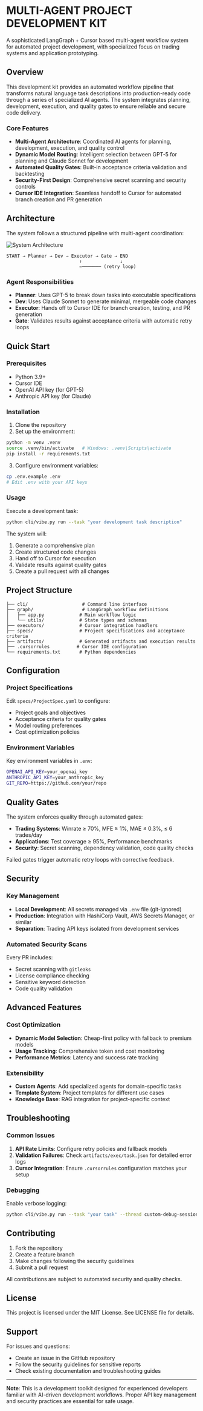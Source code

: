 # MULTI-AGENT PROJECT DEVELOPMENT KIT

A sophisticated LangGraph + Cursor based multi-agent workflow system for automated project development, with specialized focus on trading systems and application prototyping.

## Overview

This development kit provides an automated workflow pipeline that transforms natural language task descriptions into production-ready code through a series of specialized AI agents. The system integrates planning, development, execution, and quality gates to ensure reliable and secure code delivery.

### Core Features

- **Multi-Agent Architecture**: Coordinated AI agents for planning, development, execution, and quality control
- **Dynamic Model Routing**: Intelligent selection between GPT-5 for planning and Claude Sonnet for development
- **Automated Quality Gates**: Built-in acceptance criteria validation and backtesting
- **Security-First Design**: Comprehensive secret scanning and security controls
- **Cursor IDE Integration**: Seamless handoff to Cursor for automated branch creation and PR generation

## Architecture

The system follows a structured pipeline with multi-agent coordination:

![System Architecture](docs/system-architecture.svg)

```
START → Planner → Dev → Executor → Gate → END
                           ↑              ↓
                           ←─────── (retry loop)
```

### Agent Responsibilities

- **Planner**: Uses GPT-5 to break down tasks into executable specifications
- **Dev**: Uses Claude Sonnet to generate minimal, mergeable code changes
- **Executor**: Hands off to Cursor IDE for branch creation, testing, and PR generation
- **Gate**: Validates results against acceptance criteria with automatic retry loops

## Quick Start

### Prerequisites

- Python 3.9+
- Cursor IDE
- OpenAI API key (for GPT-5)
- Anthropic API key (for Claude)

### Installation

1. Clone the repository
2. Set up the environment:

```bash
python -m venv .venv
source .venv/bin/activate   # Windows: .venv\Scripts\activate
pip install -r requirements.txt
```

3. Configure environment variables:

```bash
cp .env.example .env
# Edit .env with your API keys
```

### Usage

Execute a development task:

```bash
python cli/vibe.py run --task "your development task description"
```

The system will:
1. Generate a comprehensive plan
2. Create structured code changes
3. Hand off to Cursor for execution
4. Validate results against quality gates
5. Create a pull request with all changes

## Project Structure

```
├── cli/                    # Command line interface
├── graph/                  # LangGraph workflow definitions
│   ├── app.py             # Main workflow logic
│   └── utils/             # State types and schemas
├── executors/             # Cursor integration handlers
├── specs/                 # Project specifications and acceptance criteria
├── artifacts/             # Generated artifacts and execution results
├── .cursorrules          # Cursor IDE configuration
└── requirements.txt       # Python dependencies
```

## Configuration

### Project Specifications

Edit `specs/ProjectSpec.yaml` to configure:

- Project goals and objectives
- Acceptance criteria for quality gates
- Model routing preferences
- Cost optimization policies

### Environment Variables

Key environment variables in `.env`:

```bash
OPENAI_API_KEY=your_openai_key
ANTHROPIC_API_KEY=your_anthropic_key
GIT_REPO=https://github.com/your/repo
```

## Quality Gates

The system enforces quality through automated gates:

- **Trading Systems**: Winrate ≥ 70%, MFE ≥ 1%, MAE ≤ 0.3%, ≤ 6 trades/day
- **Applications**: Test coverage ≥ 95%, Performance benchmarks
- **Security**: Secret scanning, dependency validation, code quality checks

Failed gates trigger automatic retry loops with corrective feedback.

## Security

### Key Management

- **Local Development**: All secrets managed via `.env` file (git-ignored)
- **Production**: Integration with HashiCorp Vault, AWS Secrets Manager, or similar
- **Separation**: Trading API keys isolated from development services

### Automated Security Scans

Every PR includes:
- Secret scanning with `gitleaks`
- License compliance checking
- Sensitive keyword detection
- Code quality validation

## Advanced Features

### Cost Optimization

- **Dynamic Model Selection**: Cheap-first policy with fallback to premium models
- **Usage Tracking**: Comprehensive token and cost monitoring
- **Performance Metrics**: Latency and success rate tracking

### Extensibility

- **Custom Agents**: Add specialized agents for domain-specific tasks
- **Template System**: Project templates for different use cases
- **Knowledge Base**: RAG integration for project-specific context

## Troubleshooting

### Common Issues

1. **API Rate Limits**: Configure retry policies and fallback models
2. **Validation Failures**: Check `artifacts/exec/task.json` for detailed error logs
3. **Cursor Integration**: Ensure `.cursorrules` configuration matches your setup

### Debugging

Enable verbose logging:

```bash
python cli/vibe.py run --task "your task" --thread custom-debug-session
```

## Contributing

1. Fork the repository
2. Create a feature branch
3. Make changes following the security guidelines
4. Submit a pull request

All contributions are subject to automated security and quality checks.

## License

This project is licensed under the MIT License. See LICENSE file for details.

## Support

For issues and questions:
- Create an issue in the GitHub repository
- Follow the security guidelines for sensitive reports
- Check existing documentation and troubleshooting guides

---

**Note**: This is a development toolkit designed for experienced developers familiar with AI-driven development workflows. Proper API key management and security practices are essential for safe usage.